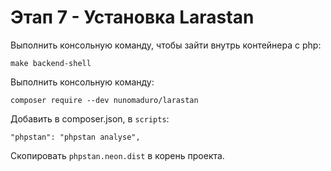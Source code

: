 # Этап 7 - Установка Larastan

Выполнить консольную команду, чтобы зайти внутрь контейнера с php:

```
make backend-shell
```

Выполнить консольную команду:

```
composer require --dev nunomaduro/larastan
```

Добавить в composer.json, в `scripts`:

```
"phpstan": "phpstan analyse",
```

Скопировать `phpstan.neon.dist` в корень проекта.
